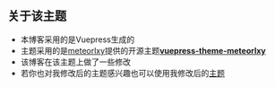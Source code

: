 ## 关于该主题
- 本博客采用的是Vuepress生成的
- 主题采用的是[meteorlxy](https://github.com/meteorlxy)提供的开源主题[**vuepress-theme-meteorlxy**](https://github.com/meteorlxy/vuepress-theme-meteorlxy)
- 该博客在该主题上做了一些修改
- 若你也对我修改后的主题感兴趣也可以使用我修改后的[主题](https://github.com/meteorlxy/vuepress-theme-meteorlxy)
